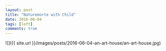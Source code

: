 ```yaml
---
layout: post
title: "Naturemorte with Child"
date: 2016-06-04
tags: [loft]
comments: true
---
```

![]({{ site.url }}/images/posts/2016-06-04-an-art-house/an-art-house.jpg)

